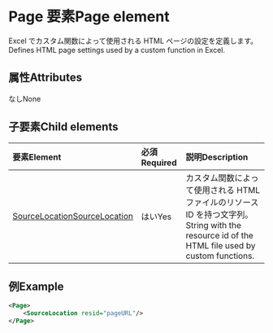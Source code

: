 # <a name="page-element"></a><span data-ttu-id="cf6cf-101">Page 要素</span><span class="sxs-lookup"><span data-stu-id="cf6cf-101">Page element</span></span>

<span data-ttu-id="cf6cf-102">Excel でカスタム関数によって使用される HTML ページの設定を定義します。</span><span class="sxs-lookup"><span data-stu-id="cf6cf-102">Defines HTML page settings used by a custom function in Excel.</span></span>

## <a name="attributes"></a><span data-ttu-id="cf6cf-103">属性</span><span class="sxs-lookup"><span data-stu-id="cf6cf-103">Attributes</span></span>

<span data-ttu-id="cf6cf-104">なし</span><span class="sxs-lookup"><span data-stu-id="cf6cf-104">None</span></span>

## <a name="child-elements"></a><span data-ttu-id="cf6cf-105">子要素</span><span class="sxs-lookup"><span data-stu-id="cf6cf-105">Child elements</span></span>

|  <span data-ttu-id="cf6cf-106">要素</span><span class="sxs-lookup"><span data-stu-id="cf6cf-106">Element</span></span>  |  <span data-ttu-id="cf6cf-107">必須</span><span class="sxs-lookup"><span data-stu-id="cf6cf-107">Required</span></span>  |  <span data-ttu-id="cf6cf-108">説明</span><span class="sxs-lookup"><span data-stu-id="cf6cf-108">Description</span></span>  |
|:-----|:-----|:-----|
|  [<span data-ttu-id="cf6cf-109">SourceLocation</span><span class="sxs-lookup"><span data-stu-id="cf6cf-109">SourceLocation</span></span>](customfunctionssourcelocation.md)  |  <span data-ttu-id="cf6cf-110">はい</span><span class="sxs-lookup"><span data-stu-id="cf6cf-110">Yes</span></span>  | <span data-ttu-id="cf6cf-111">カスタム関数によって使用される HTML ファイルのリソース ID を持つ文字列。</span><span class="sxs-lookup"><span data-stu-id="cf6cf-111">String with the resource id of the HTML file used by custom functions.</span></span> |

## <a name="example"></a><span data-ttu-id="cf6cf-112">例</span><span class="sxs-lookup"><span data-stu-id="cf6cf-112">Example</span></span>

```xml
<Page>
    <SourceLocation resid="pageURL"/>
</Page>
```
